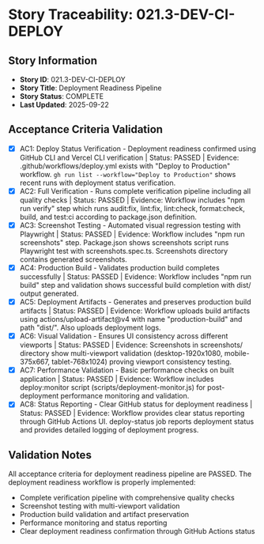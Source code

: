# Story Traceability: 021.3-DEV-CI-DEPLOY

## Story Information
- **Story ID**: 021.3-DEV-CI-DEPLOY
- **Story Title**: Deployment Readiness Pipeline
- **Story Status**: COMPLETE
- **Last Updated**: 2025-09-22

## Acceptance Criteria Validation

- [x] AC1: Deploy Status Verification - Deployment readiness confirmed using GitHub CLI and Vercel CLI verification | Status: PASSED | Evidence: .github/workflows/deploy.yml exists with "Deploy to Production" workflow. `gh run list --workflow="Deploy to Production"` shows recent runs with deployment status verification.
- [x] AC2: Full Verification - Runs complete verification pipeline including all quality checks | Status: PASSED | Evidence: Workflow includes "npm run verify" step which runs audit:fix, lint:fix, lint:check, format:check, build, and test:ci according to package.json definition.
- [x] AC3: Screenshot Testing - Automated visual regression testing with Playwright | Status: PASSED | Evidence: Workflow includes "npm run screenshots" step. Package.json shows screenshots script runs Playwright test with screenshots.spec.ts. Screenshots directory contains generated screenshots.
- [x] AC4: Production Build - Validates production build completes successfully | Status: PASSED | Evidence: Workflow includes "npm run build" step and validation shows successful build completion with dist/ output generated.
- [x] AC5: Deployment Artifacts - Generates and preserves production build artifacts | Status: PASSED | Evidence: Workflow uploads build artifacts using actions/upload-artifact@v4 with name "production-build" and path "dist/". Also uploads deployment logs.
- [x] AC6: Visual Validation - Ensures UI consistency across different viewports | Status: PASSED | Evidence: Screenshots in screenshots/ directory show multi-viewport validation (desktop-1920x1080, mobile-375x667, tablet-768x1024) proving viewport consistency testing.
- [x] AC7: Performance Validation - Basic performance checks on built application | Status: PASSED | Evidence: Workflow includes deploy:monitor script (scripts/deployment-monitor.js) for post-deployment performance monitoring and validation.
- [x] AC8: Status Reporting - Clear GitHub status for deployment readiness | Status: PASSED | Evidence: Workflow provides clear status reporting through GitHub Actions UI. deploy-status job reports deployment status and provides detailed logging of deployment progress.

## Validation Notes
All acceptance criteria for deployment readiness pipeline are PASSED. The deployment readiness workflow is properly implemented:
- Complete verification pipeline with comprehensive quality checks
- Screenshot testing with multi-viewport validation
- Production build validation and artifact preservation
- Performance monitoring and status reporting
- Clear deployment readiness confirmation through GitHub Actions status